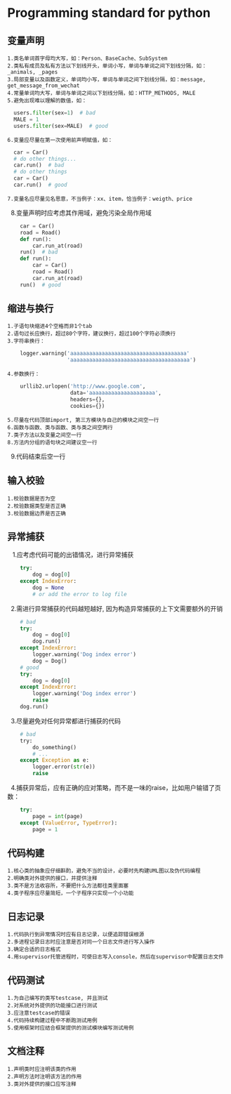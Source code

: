 # Programming standard for python
## 变量声明
    1.类名单词首字母均大写，如：Person、BaseCache、SubSystem
    2.类私有成员及私有方法以下划线开头，单词小写，单词与单词之间下划线分隔，如：_animals, _pages
    3.局部变量以及函数定义，单词均小写，单词与单词之间下划线分隔，如：message, get_message_from_wechat
    4.常量单词均大写，单词与单词之间以下划线分隔，如：HTTP_METHODS, MALE
    5.避免出现难以理解的数值，如：
```python
  users.filter(sex=1)  # bad
  MALE = 1
  users.filter(sex=MALE)  # good
```
    6.变量应尽量在第一次使用前声明赋值，如：
```python
  car = Car()
  # do other things...
  car.run()  # bad
  # do other things
  car = Car()
  car.run()  # good
```
    7.变量名应尽量见名思意，不当例子：xx、item，恰当例子：weigth、price
    8.变量声明时应考虑其作用域，避免污染全局作用域
```python
    car = Car()
    road = Road()
    def run():
        car.run_at(road)
    run()  # bad
    def run():
        car = Car()
        road = Road()
        car.run_at(road)
    run()  # good
```
## 缩进与换行
    1.子语句块缩进4个空格而非1个tab
    2.语句过长应换行，超过80个字符，建议换行，超过100个字符必须换行
    3.字符串换行：
```python
    logger.warning('aaaaaaaaaaaaaaaaaaaaaaaaaaaaaaaaaaaaa'
                   'aaaaaaaaaaaaaaaaaaaaaaaaaaaaaaaaaaaaaa')
```
    4.参数换行：
```python
    urllib2.urlopen('http://www.google.com',
                    data='aaaaaaaaaaaaaaaaaaaaa',
                    headers={},
                    cookies={})
```
    5.尽量在代码顶部import, 第三方模块与自己的模块之间空一行
    6.函数与函数、类与函数、类与类之间空两行
    7.类子方法以及变量之间空一行
    8.方法内分组的语句块之间建议空一行
    9.代码结束后空一行
## 输入校验
    1.校验数据是否为空
    2.校验数据类型是否正确
    3.校验数据边界是否正确
## 异常捕获
    1.应考虑代码可能的出错情况，进行异常捕获
```python
    try:
        dog = dog[0]
    except IndexError:
        dog = None
        # or add the error to log file
```
    2.需进行异常捕获的代码越短越好, 因为构造异常捕获的上下文需要额外的开销
```python
    # bad
    try:
        dog = dog[0]
        dog.run()
    except IndexError:
        logger.warning('Dog index error')
        dog = Dog()
    # good
    try:
        dog = dog[0]
    except IndexError:
        logger.warning('Dog index error')
        raise
    dog.run()
```
    3.尽量避免对任何异常都进行捕获的代码
```python
    # bad
    try:
        do_something()
        # ...
    except Exception as e:
        logger.error(str(e))
        raise
```
    4.捕获异常后，应有正确的应对策略，而不是一味的raise，比如用户输错了页数：
```python
    try:
        page = int(page)
    except (ValueError, TypeError):
        page = 1
```
## 代码构建
    1.核心类的抽象应仔细斟酌，避免不当的设计，必要时先构建UML图以及伪代码编程
    2.明确类对外提供的接口，并提供注释
    3.类不是方法收容所，不要把什么方法都往类里面塞
    4.类子程序应尽量简短，一个子程序只实现一个小功能
## 日志记录
    1.代码执行到异常情况时应有日志记录，以便追踪错误根源
    2.多进程记录日志时应注意是否对同一个日志文件进行写入操作
    3.确定合适的日志格式
    4.用supervisor托管进程时，可使日志写入console，然后在supervisor中配置日志文件
## 代码测试
    1.为自己编写的类写testcase, 并且测试
    2.对系统对外提供的功能接口进行测试
    3.应注意testcase的错误
    4.代码持续构建过程中不断跑测试用例
    5.使用框架时应结合框架提供的测试模块编写测试用例
## 文档注释
    1.声明类时应注明该类的作用
    2.声明方法时注明该方法的作用
    3.类对外提供的接口应写注释
